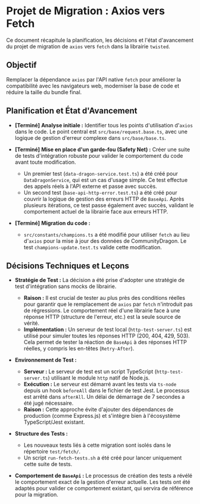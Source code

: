 # Projet de Migration : Axios vers Fetch

Ce document récapitule la planification, les décisions et l'état d'avancement du projet de migration de `axios` vers `fetch` dans la librairie `twisted`.

## Objectif

Remplacer la dépendance `axios` par l'API native `fetch` pour améliorer la compatibilité avec les navigateurs web, moderniser la base de code et réduire la taille du bundle final.

## Planification et État d'Avancement

-   **[Terminé]** **Analyse initiale :** Identifier tous les points d'utilisation d'`axios` dans le code. Le point central est `src/base/request.base.ts`, avec une logique de gestion d'erreur complexe dans `src/base/base.ts`.

-   **[Terminé]** **Mise en place d'un garde-fou (Safety Net) :** Créer une suite de tests d'intégration robuste pour valider le comportement du code avant toute modification. 
    -   Un premier test (`data-dragon-service.test.ts`) a été créé pour `DataDragonService`, qui est un cas d'usage simple. Ce test effectue des appels réels à l'API externe et passe avec succès.
    -   Un second test (`base-api-http-error.test.ts`) a été créé pour couvrir la logique de gestion des erreurs HTTP de `BaseApi`. Après plusieurs itérations, ce test passe également avec succès, validant le comportement actuel de la librairie face aux erreurs HTTP.

-   **[Terminé]** **Migration du code :**
    -   `src/constants/champions.ts` a été modifié pour utiliser `fetch` au lieu d'`axios` pour la mise à jour des données de CommunityDragon. Le test `champions-update.test.ts` valide cette modification.

## Décisions Techniques et Leçons

-   **Stratégie de Test :** La décision a été prise d'adopter une stratégie de test d'intégration sans mocks de librairie.
    -   **Raison :** Il est crucial de tester au plus près des conditions réelles pour garantir que le remplacement de `axios` par `fetch` n'introduit pas de régressions. Le comportement réel d'une librairie face à une réponse HTTP (structure de l'erreur, etc.) est la seule source de vérité.
    -   **Implémentation :** Un serveur de test local (`http-test-server.ts`) est utilisé pour simuler toutes les réponses HTTP (200, 404, 429, 503). Cela permet de tester la réaction de `BaseApi` à des réponses HTTP réelles, y compris les en-têtes (`Retry-After`).

-   **Environnement de Test :**
    -   **Serveur :** Le serveur de test est un script TypeScript (`http-test-server.ts`) utilisant le module `http` natif de Node.js.
    -   **Exécution :** Le serveur est démarré avant les tests via `ts-node` depuis un hook `beforeAll` dans le fichier de test Jest. Le processus est arrêté dans `afterAll`. Un délai de démarrage de 7 secondes a été jugé nécessaire.
    -   **Raison :** Cette approche évite d'ajouter des dépendances de production (comme Express.js) et s'intègre bien à l'écosystème TypeScript/Jest existant.

-   **Structure des Tests :**
    -   Les nouveaux tests liés à cette migration sont isolés dans le répertoire `test/fetch/`.
    -   Un script `run-fetch-tests.sh` a été créé pour lancer uniquement cette suite de tests.

-   **Comportement de `BaseApi` :** Le processus de création des tests a révélé le comportement exact de la gestion d'erreur actuelle. Les tests ont été adaptés pour valider ce comportement existant, qui servira de référence pour la migration.